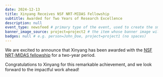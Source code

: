 ```yaml
---
date: 2024-12-13
title: Xinyang Receives NSF NRT-MIDAS Fellowship
subtitle: Awarded for Two Years of Research Excellence
description: null
event_type: newsfeed # primary type of the event, used to create the small, colored post callout
banner_image_source: project=project2 # the item whose banner image will be adopted by this event
badges: null # e.g. person=John_Doe, project=project1 (no spaces)
---
```


We are excited to announce that Xinyang has been awarded with the [NSF NRT-MIDAS fellowship](https://sites.udel.edu/midas-nrt/) for a two-year period. 

Congratulations to Xinyang for this remarkable achievement, and we look forward to the impactful work ahead!

